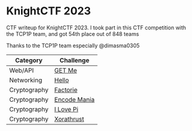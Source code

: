 # KnightCTF 2023
CTF writeup for KnightCTF 2023. I took part in this CTF competition with the TCP1P team, and got 54th place out of 848 teams

Thanks to the TCP1P team especially @dimasma0305

| Category | Challenge
| --- | --- |
| Web/API | [GET Me](/KnightCTF%202023/GET%20Me/)
| Networking | [Hello](/KnightCTF%202023/Hello/)
| Cryptography | [Factorie](/KnightCTF%202023/Factorie/)
| Cryptography | [Encode Mania](/KnightCTF%202023/Encode%20Mania/)
| Cryptography | [I Love Pi](/KnightCTF%202023/I%20Love%20Pi/)
| Cryptography | [Xorathrust](/KnightCTF%202023/Xorathrust/)